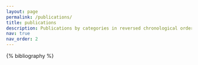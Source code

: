```yaml
---
layout: page
permalink: /publications/
title: publications
description: Publications by categories in reversed chronological order. For a complete list visit <a href="https://scholar.google.com/citations?user=nyp2T-oAAAAJ&hl=en">google scholar</a>
nav: true
nav_order: 2
---
```


<!-- _pages/publications.md -->

<!-- Bibsearch Feature -->

<div class="publications">

{% bibliography %}

</div>
